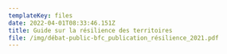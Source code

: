 ```yaml
---
templateKey: files
date: 2022-04-01T08:33:46.151Z
title: Guide sur la résilience des territoires
file: /img/débat-public-bfc_publication_résilience_2021.pdf
---
```

